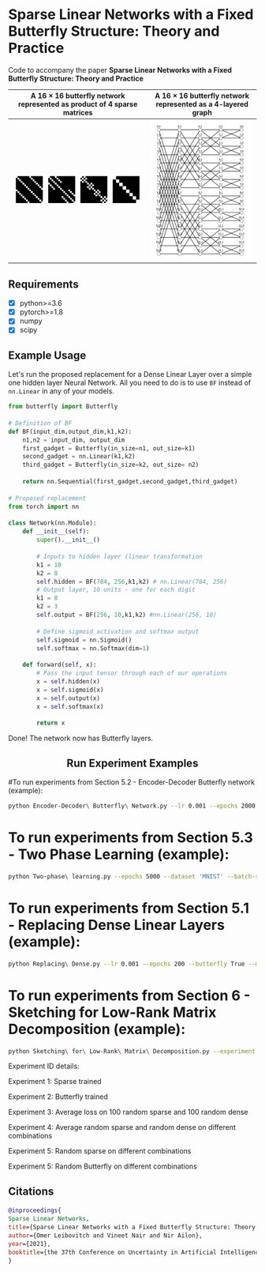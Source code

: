 # Sparse Linear Networks with a Fixed Butterfly Structure: Theory and Practice

Code to accompany the paper **Sparse Linear Networks with a Fixed Butterfly Structure: Theory and Practice**


A 16 × 16 butterfly network represented as product of 4 sparse matrices            |  A 16 × 16 butterfly network represented as a 4-layered graph
:-------------------------:|:-------------------------:
![](./Images/mats.png)  |  ![](./Images/BF.png)

## Requirements

- [x] python>=3.6
- [x] pytorch>=1.8
- [x] numpy
- [x] scipy

## Example Usage

Let's run the proposed replacement for a Dense Linear Layer over a simple one hidden layer Neural Network. All you need to do is to use `BF` instead of `nn.Linear` in any of your models.

```python
from butterfly import Butterfly

# Definition of BF
def BF(input_dim,output_dim,k1,k2):
    n1,n2 = input_dim, output_dim
    first_gadget = Butterfly(in_size=n1, out_size=k1)
    second_gadget = nn.Linear(k1,k2)
    third_gadget = Butterfly(in_size=k2, out_size= n2)
    
    return nn.Sequential(first_gadget,second_gadget,third_gadget)

# Proposed replacement
from torch import nn

class Network(nn.Module):
    def __init__(self):
        super().__init__()
        
        # Inputs to hidden layer (linear transformation
        k1 = 10
        k2 = 8
        self.hidden = BF(784, 256,k1,k2) # nn.Linear(784, 256)
        # Output layer, 10 units - one for each digit
        k1 = 8
        k2 = 3
        self.output = BF(256, 10,k1,k2) #nn.Linear(256, 10)
        
        # Define sigmoid activation and softmax output 
        self.sigmoid = nn.Sigmoid()
        self.softmax = nn.Softmax(dim=1)
        
    def forward(self, x):
        # Pass the input tensor through each of our operations
        x = self.hidden(x)
        x = self.sigmoid(x)
        x = self.output(x)
        x = self.softmax(x)
        
        return x
```
Done! The network now has Butterfly layers.

## <div align="center">Run Experiment Examples</div>

#To run experiments from Section 5.2 - Encoder-Decoder Butterfly network (example):

```bash
python Encoder-Decoder\ Butterfly\ Network.py --lr 0.001 --epochs 2000 --batch-size 64 --dataset 'MNIST'
```

# To run experiments from Section 5.3 - Two Phase Learning (example):

```bash
python Two-phase\ learning.py --epochs 5000 --dataset 'MNIST' --batch-size 128 --lr 0.001
```

# To run experiments from Section 5.1 - Replacing Dense Linear Layers (example):

```bash
python Replacing\ Dense.py --lr 0.001 --epochs 200 --butterfly True --model "ResNet18" --dataset "CIFAR10"
```

# To run experiments from Section 6 - Sketching for Low-Rank Matrix Decomposition (example):

```bash
python Sketching\ for\ Low-Rank\ Matrix\ Decomposition.py --experiment 1 --premute "False" --m 20 --k 10 --dataset 'CIFAR10' --epochs 250
```

Experiment ID details:

Experiment 1: Sparse trained

Experiment 2: Butterfly trained

Experiment 3: Average loss on 100 random sparse and 100 random dense

Experiment 4: Average random sparse and random dense on different combinations

Experiment 5: Random sparse on different combinations

Experiment 5: Random Butterfly on different combinations



## Citations

```BibTeX
@inproceedings{
Sparse Linear Networks,
title={Sparse Linear Networks with a Fixed Butterfly Structure: Theory and Practice},
author={Omer Leibovitch and Vineet Nair and Nir Ailon},
year={2021},
booktitle={the 37th Conference on Uncertainty in Artificial Intelligence (UAI 2021)}
}
```

